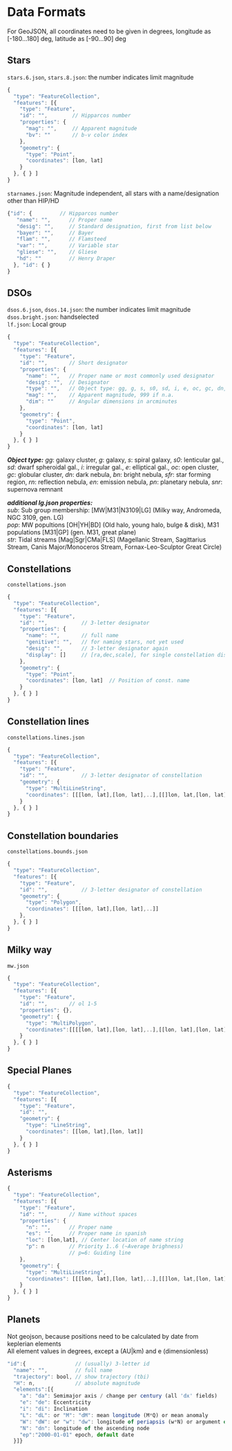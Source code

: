# Data Formats

For GeoJSON, all coordinates need to be given in degrees, longitude as [-180...180] deg, latitude as [-90...90] deg

## Stars

`stars.6.json`, `stars.8.json`: the number indicates limit magnitude  

```js
{
  "type": "FeatureCollection",
  "features": [{
    "type": "Feature",
    "id": "",        // Hipparcos number
    "properties": {
      "mag": "",     // Apparent magnitude
      "bv": ""       // b-v color index
    },
    "geometry": {  
      "type": "Point",
      "coordinates": [lon, lat]
    }
  }, { } ]
}
```

`starnames.json`: Magnitude independent, all stars with a name/designation other than HIP/HD  

```js
{"id": {         // Hipparcos number  
   "name": "",      // Proper name  
   "desig": "",     // Standard designation, first from list below  
   "bayer": "",     // Bayer  
   "flam": "",      // Flamsteed  
   "var": "",       // Variable star  
   "gliese": "",    // Gliese  
   "hd": ""         // Henry Draper  
  }, "id": { }  
}
```

## DSOs

`dsos.6.json`, `dsos.14.json`: the number indicates limit magnitude  
`dsos.bright.json`: handselected  
`lf.json`: Local group  

```js
{
  "type": "FeatureCollection",
  "features": [{
    "type": "Feature",
    "id": "",       // Short designator
    "properties": {
      "name": "",   // Proper name or most commonly used designator
      "desig": "",  // Designator
      "type": "",   // Object type: gg, g, s, s0, sd, i, e, oc, gc, dn, bn, sfr, rn, en, pn, snr
      "mag": "",    // Apparent magnitude, 999 if n.a.
      "dim": ""     // Angular dimensions in arcminutes
    },
    "geometry": {  
      "type": "Point",
      "coordinates": [lon, lat]
    }
  }, { } ]
}
```

___Object type:___ _gg_: galaxy cluster, _g_: galaxy, _s_: spiral galaxy, _s0_: lenticular gal., _sd_: dwarf spheroidal gal., _i_: irregular gal., _e_: elliptical gal., _oc_: open cluster, _gc_: globular cluster, _dn_: dark nebula, _bn_: bright nebula, _sfr_: star forming region, _rn_: reflection nebula, _en_: emission nebula, _pn_: planetary nebula, _snr_: supernova remnant

___additional lg.json properties:___  
_sub_: Sub group membership: \[MW|M31|N3109|LG\]  (Milky way, Andromeda, NGC 3109, gen. LG)  
_pop_: MW popultions \[OH|YH|BD\] (Old halo, young halo, bulge & disk), M31 populations \[M31|GP\]  (gen. M31, great plane)  
_str_: Tidal streams \[Mag|Sgr|CMa|FLS\] (Magellanic Stream, Sagittarius Stream, Canis Major/Monoceros Stream, Fornax-Leo-Sculptor Great Circle)

## Constellations

`constellations.json`

```js
{
  "type": "FeatureCollection",
  "features": [{
    "type": "Feature",
    "id": "",           // 3-letter designator
    "properties": {
      "name": "",       // full name
      "genitive": "",   // for naming stars, not yet used
      "desig": "",      // 3-letter designator again
      "display": []     // [ra,dec,scale], for single constellation display (tbi)
    },
    "geometry": {  
      "type": "Point",
      "coordinates": [lon, lat]  // Position of const. name
    }      
  }, { } ]
}
```

## Constellation lines

`constellations.lines.json`

```js
{
  "type": "FeatureCollection",
  "features": [{
    "type": "Feature",
    "id": "",           // 3-letter designator of constellation
    "geometry": {  
      "type": "MultiLineString",
      "coordinates": [[[lon, lat],[lon, lat],..],[[]lon, lat,[lon, lat],..],..]
    }
  }, { } ]
}
```

## Constellation boundaries

`constellations.bounds.json`

```js
{
  "type": "FeatureCollection",
  "features": [{
    "type": "Feature",
    "id": "",           // 3-letter designator of constellation
    "geometry": {  
      "type": "Polygon",
      "coordinates": [[[lon, lat],[lon, lat],..]]
    },
  }, { } ]
}
```

## Milky way

`mw.json`

```js
{
  "type": "FeatureCollection",
  "features": [{
    "type": "Feature",
    "id": "",       // ol 1-5
    "properties": {},
    "geometry": {
      "type": "MultiPolygon",
      "coordinates":[[[[lon, lat],[lon, lat],..],[[lon, lat],[lon, lat],..],..]]
    }
  }, { } ]
}
```

## Special Planes

```js
{
  "type": "FeatureCollection",
  "features": [{
    "type": "Feature",
    "id": "",       
    "geometry": {  
      "type": "LineString",
      "coordinates": [[lon, lat],[lon, lat]]
    }
  }, { } ]
}
```

## Asterisms

```js
{
  "type": "FeatureCollection",
  "features": [{
    "type": "Feature",
    "id": "",       // Name without spaces
    "properties": {
      "n": "",      // Proper name
      "es": "",     // Proper name in spanish
      "loc": [lon,lat], // Center location of name string
      "p": n        // Priority 1..6 (~Average brighness)
                    // p=6: Guiding line
    },
    "geometry": {  
      "type": "MultiLineString",
      "coordinates": [[[lon, lat],[lon, lat],..],[[]lon, lat,[lon, lat],..],..]
    }
  }, { } ]
}
```

## Planets

Not geojson, because positions need to be calculated by date from keplerian elements  
All element values in degrees, except a (AU|km) and e (dimensionless)  

```js
"id":{                // (usually) 3-letter id
  "name": "",         // full name
  "trajectory": bool, // show trajectory (tbi)
  "H": n,             // absolute magnitude
  "elements":[{
    "a": "da": Semimajor axis / change per century (all 'dx' fields)
    "e": "de": Eccentricity
    "i": "di": Inclination
    "L": "dL": or "M": "dM": mean longitude (M*Q) or mean anomaly
    "W": "dW": or "w": "dw": longitude of periapsis (w*N) or argument of periapsis
    "N": "dn": longitude of the ascending node
    "ep":"2000-01-01" epoch, default date
  }]}
```
